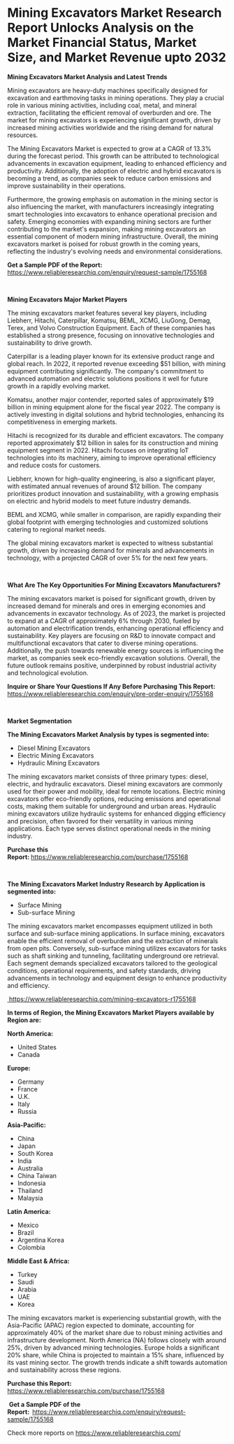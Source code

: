 <p><h1>Mining Excavators Market Research Report Unlocks Analysis on the Market Financial Status, Market Size, and Market Revenue upto 2032</h1></p><p><strong>Mining Excavators Market Analysis and Latest Trends</strong></p>
<p><p>Mining excavators are heavy-duty machines specifically designed for excavation and earthmoving tasks in mining operations. They play a crucial role in various mining activities, including coal, metal, and mineral extraction, facilitating the efficient removal of overburden and ore. The market for mining excavators is experiencing significant growth, driven by increased mining activities worldwide and the rising demand for natural resources.</p><p>The Mining Excavators Market is expected to grow at a CAGR of 13.3% during the forecast period. This growth can be attributed to technological advancements in excavation equipment, leading to enhanced efficiency and productivity. Additionally, the adoption of electric and hybrid excavators is becoming a trend, as companies seek to reduce carbon emissions and improve sustainability in their operations.</p><p>Furthermore, the growing emphasis on automation in the mining sector is also influencing the market, with manufacturers increasingly integrating smart technologies into excavators to enhance operational precision and safety. Emerging economies with expanding mining sectors are further contributing to the market's expansion, making mining excavators an essential component of modern mining infrastructure. Overall, the mining excavators market is poised for robust growth in the coming years, reflecting the industry's evolving needs and environmental considerations.</p></p>
<p><strong>Get a Sample PDF of the Report:&nbsp;</strong> <a href="https://www.reliableresearchiq.com/enquiry/request-sample/1755168?utm_campaign=3171&utm_medium=2&utm_source=Github&utm_content=ia&utm_term=10042025&utm_id=mining-excavators">https://www.reliableresearchiq.com/enquiry/request-sample/1755168</a></p>
<p>&nbsp;</p>
<p><strong>Mining Excavators Major Market Players</strong></p>
<p><p>The mining excavators market features several key players, including Liebherr, Hitachi, Caterpillar, Komatsu, BEML, XCMG, LiuGong, Demag, Terex, and Volvo Construction Equipment. Each of these companies has established a strong presence, focusing on innovative technologies and sustainability to drive growth.</p><p>Caterpillar is a leading player known for its extensive product range and global reach. In 2022, it reported revenue exceeding $51 billion, with mining equipment contributing significantly. The company's commitment to advanced automation and electric solutions positions it well for future growth in a rapidly evolving market.</p><p>Komatsu, another major contender, reported sales of approximately $19 billion in mining equipment alone for the fiscal year 2022. The company is actively investing in digital solutions and hybrid technologies, enhancing its competitiveness in emerging markets.</p><p>Hitachi is recognized for its durable and efficient excavators. The company reported approximately $12 billion in sales for its construction and mining equipment segment in 2022. Hitachi focuses on integrating IoT technologies into its machinery, aiming to improve operational efficiency and reduce costs for customers.</p><p>Liebherr, known for high-quality engineering, is also a significant player, with estimated annual revenues of around $12 billion. The company prioritizes product innovation and sustainability, with a growing emphasis on electric and hybrid models to meet future industry demands.</p><p>BEML and XCMG, while smaller in comparison, are rapidly expanding their global footprint with emerging technologies and customized solutions catering to regional market needs. </p><p>The global mining excavators market is expected to witness substantial growth, driven by increasing demand for minerals and advancements in technology, with a projected CAGR of over 5% for the next few years.</p></p>
<p>&nbsp;</p>
<p><strong>What Are The Key Opportunities For Mining Excavators Manufacturers?</strong></p>
<p><p>The mining excavators market is poised for significant growth, driven by increased demand for minerals and ores in emerging economies and advancements in excavator technology. As of 2023, the market is projected to expand at a CAGR of approximately 6% through 2030, fueled by automation and electrification trends, enhancing operational efficiency and sustainability. Key players are focusing on R&D to innovate compact and multifunctional excavators that cater to diverse mining operations. Additionally, the push towards renewable energy sources is influencing the market, as companies seek eco-friendly excavation solutions. Overall, the future outlook remains positive, underpinned by robust industrial activity and technological evolution.</p></p>
<p><strong>Inquire or Share Your Questions If Any Before Purchasing This Report:</strong> <a href="https://www.reliableresearchiq.com/enquiry/pre-order-enquiry/1755168?utm_campaign=3171&utm_medium=2&utm_source=Github&utm_content=ia&utm_term=10042025&utm_id=mining-excavators">https://www.reliableresearchiq.com/enquiry/pre-order-enquiry/1755168</a></p>
<p>&nbsp;</p>
<p><strong>Market Segmentation</strong></p>
<p><strong>The Mining Excavators Market Analysis by types is segmented into:</strong></p>
<p><ul><li>Diesel Mining Excavators</li><li>Electric Mining Excavators</li><li>Hydraulic Mining Excavators</li></ul></p>
<p><p>The mining excavators market consists of three primary types: diesel, electric, and hydraulic excavators. Diesel mining excavators are commonly used for their power and mobility, ideal for remote locations. Electric mining excavators offer eco-friendly options, reducing emissions and operational costs, making them suitable for underground and urban areas. Hydraulic mining excavators utilize hydraulic systems for enhanced digging efficiency and precision, often favored for their versatility in various mining applications. Each type serves distinct operational needs in the mining industry.</p></p>
<p><strong>Purchase this Report:&nbsp;</strong><a href="https://www.reliableresearchiq.com/purchase/1755168?utm_campaign=3171&utm_medium=2&utm_source=Github&utm_content=ia&utm_term=10042025&utm_id=mining-excavators">https://www.reliableresearchiq.com/purchase/1755168</a></p>
<p>&nbsp;</p>
<p><strong>The Mining Excavators Market Industry Research by Application is segmented into:</strong></p>
<p><ul><li>Surface Mining</li><li>Sub-surface Mining</li></ul></p>
<p><p>The mining excavators market encompasses equipment utilized in both surface and sub-surface mining applications. In surface mining, excavators enable the efficient removal of overburden and the extraction of minerals from open pits. Conversely, sub-surface mining utilizes excavators for tasks such as shaft sinking and tunneling, facilitating underground ore retrieval. Each segment demands specialized excavators tailored to the geological conditions, operational requirements, and safety standards, driving advancements in technology and equipment design to enhance productivity and efficiency.</p></p>
<p><a href="https://www.reliableresearchiq.com/mining-excavators-r1755168?utm_campaign=3171&utm_medium=2&utm_source=Github&utm_content=ia&utm_term=10042025&utm_id=mining-excavators">&nbsp;https://www.reliableresearchiq.com/mining-excavators-r1755168</a></p>
<p><strong>In terms of Region, the Mining Excavators Market Players available by Region are:</strong></p>
<p>
    <p> <strong> North America: </strong>
        <ul>
            <li>United States</li>
            <li>Canada</li>
        </ul>
        </p> 
    <p> <strong> Europe: </strong>
        <ul>
            <li>Germany</li>
            <li>France</li>
            <li>U.K.</li>
            <li>Italy</li>
            <li>Russia</li>
        </ul>
        </p> 
    <p> <strong> Asia-Pacific: </strong>
        <ul>
            <li>China</li>
            <li>Japan</li>
            <li>South Korea</li>
            <li>India</li>
            <li>Australia</li>
            <li>China Taiwan</li>
            <li>Indonesia</li>
            <li>Thailand</li>
            <li>Malaysia</li>
        </ul>
        </p> 
    <p> <strong> Latin America: </strong>
        <ul>
            <li>Mexico</li>
            <li>Brazil</li>
            <li>Argentina Korea</li>
            <li>Colombia</li>
        </ul>
        </p> 
    <p> <strong> Middle East & Africa: </strong>
        <ul>
            <li>Turkey</li>
            <li>Saudi</li>
            <li>Arabia</li>
            <li>UAE</li>
            <li>Korea</li>
        </ul>
    </p>
    </p>
<p><p>The mining excavators market is experiencing substantial growth, with the Asia-Pacific (APAC) region expected to dominate, accounting for approximately 40% of the market share due to robust mining activities and infrastructure development. North America (NA) follows closely with around 25%, driven by advanced mining technologies. Europe holds a significant 20% share, while China is projected to maintain a 15% share, influenced by its vast mining sector. The growth trends indicate a shift towards automation and sustainability across these regions.</p></p>
<p><strong>Purchase this Report: </strong><a href="https://www.reliableresearchiq.com/purchase/1755168?utm_campaign=3171&utm_medium=2&utm_source=Github&utm_content=ia&utm_term=10042025&utm_id=mining-excavators">https://www.reliableresearchiq.com/purchase/1755168</a></p>
<p>&nbsp;<strong>Get a Sample PDF of the Report:&nbsp;&nbsp;</strong><a href="https://www.reliableresearchiq.com/enquiry/request-sample/1755168?utm_campaign=3171&utm_medium=2&utm_source=Github&utm_content=ia&utm_term=10042025&utm_id=mining-excavators">https://www.reliableresearchiq.com/enquiry/request-sample/1755168</a></p>
<p><strong></strong></p>
<p>Check more reports on <a href="https://www.reliableresearchiq.com/?utm_campaign=3171&utm_medium=2&utm_source=Github&utm_content=ia&utm_term=10042025&utm_id=mining-excavators">https://www.reliableresearchiq.com/</a></p>